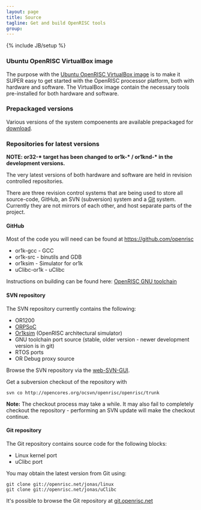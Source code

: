 ```yaml
---
layout: page
title: Source
tagline: Get and build OpenRISC tools
group:
---
```

{% include JB/setup %}

### Ubuntu OpenRISC VirtualBox image

The purpose with the [Ubuntu OpenRISC VirtualBox image][] is to make it
SUPER easy to get started with the OpenRISC processor platform, both
with hardware and software. The VirtualBox image contain the necessary
tools pre-installed for both hardware and software.

### Prepackaged versions

Various versions of the system compoenents are available prepackaged for
[download][].

### Repositories for latest versions

**NOTE: or32-\* target has been changed to or1k-\* / or1knd-\* in the
development versions.**

The very latest versions of both hardware and software are held in
revision controlled repositories.

There are three revision control systems that are being used to store
all source-code, GitHub, an SVN (subversion) system and a [Git][]
system. Currently they are not mirrors of each other, and host separate
parts of the project.

#### GitHub

Most of the code you will need can be found at
<https://github.com/openrisc>

-   or1k-gcc - GCC
-   or1k-src - binutils and GDB
-   or1ksim - Simulator for or1k
-   uClibc-or1k - uClibc

Instructions on building can be found here: [OpenRISC GNU toolchain][]

#### SVN repository

The SVN repository currently contains the following:

-   OR1200
-   [ORPSoC][]
-   [Or1ksim][] (OpenRISC architectural simulator)
-   GNU toolchain port source (stable, older version - newer development
    version is in git)
-   RTOS ports
-   OR Debug proxy source

Browse the SVN repository via the [web-SVN-GUI][].

Get a subversion checkout of the repository with

`svn co http://opencores.org/ocsvn/openrisc/openrisc/trunk`

**Note:** The checkout process may take a while. It may also fail to
completely checkout the repository - performing an SVN update will make
the checkout continue.

#### Git repository

The Git repository contains source code for the following blocks:

-   Linux kernel port
-   uClibc port

You may obtain the latest version from Git using:

`git clone git://openrisc.net/jonas/linux`\
`git clone git://openrisc.net/jonas/uClibc`

It's possible to browse the Git repository at [git.openrisc.net][]

  [Ubuntu OpenRISC VirtualBox image]: Ubuntu_VirtualBox-image_updates_and_information
    "wikilink"
  [download]: http://opencores.org/download,or1k
  [Git]: http://git-scm.com/about
  [OpenRISC GNU toolchain]: http://opencores.org/or1k/OpenRISC_GNU_tool_chain#Installation_of_development_versions
  [ORPSoC]: OR1K:Community_Portal#ORPSoC "wikilink"
  [Or1ksim]: Or1ksim "wikilink"
  [web-SVN-GUI]: http://opencores.org/websvn,listing,openrisc
  [git.openrisc.net]: http://git.openrisc.net
